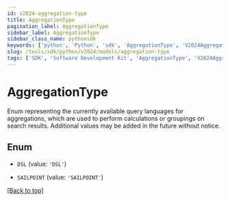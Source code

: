 ```yaml
---
id: v2024-aggregation-type
title: AggregationType
pagination_label: AggregationType
sidebar_label: AggregationType
sidebar_class_name: pythonsdk
keywords: ['python', 'Python', 'sdk', 'AggregationType', 'V2024AggregationType'] 
slug: /tools/sdk/python/v2024/models/aggregation-type
tags: ['SDK', 'Software Development Kit', 'AggregationType', 'V2024AggregationType']
---
```


# AggregationType

Enum representing the currently available query languages for aggregations, which are used to perform calculations or groupings on search results.  Additional values may be added in the future without notice. 

## Enum

* `DSL` (value: `'DSL'`)

* `SAILPOINT` (value: `'SAILPOINT'`)

[[Back to top]](#) 


